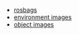 - [rosbags](https://drive.google.com/drive/folders/1IbDaTr-j35DOhnGjg2H56KRwmrLkEzyI)
- [environment images](https://github.com/fetchrobotics/fetch_gazebo/issues/73)
- [object images](https://github.com/fetchrobotics/fetch_gazebo/issues/74)
